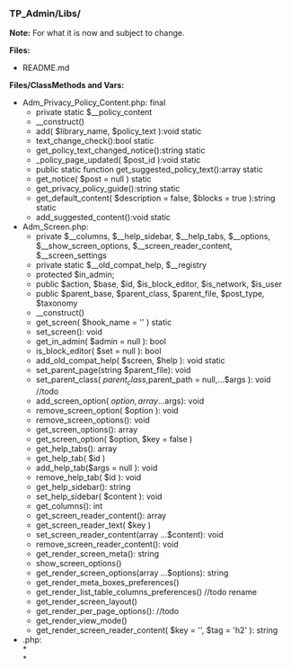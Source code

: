 ### TP_Admin/Libs/

**Note:** For what it is now and subject to change. 

**Files:** 
- README.md

**Files/ClassMethods and Vars:** 
- Adm_Privacy_Policy_Content.php: final 
	* private static $__policy_content 
	* __construct() 
	* add( $library_name, $policy_text ):void static 
	* text_change_check():bool static 
	* get_policy_text_changed_notice():string static 
	* _policy_page_updated( $post_id ):void static 
	* public static function get_suggested_policy_text():array static 
	* get_notice( $post = null ) static 
	* get_privacy_policy_guide():string static 
	* get_default_content( $description = false, $blocks = true ):string static 
	* add_suggested_content():void static 
- Adm_Screen.php: 	
	* private $__columns, $__help_sidebar, $__help_tabs, $__options, $__show_screen_options, $__screen_reader_content, $__screen_settings 
	* private static $__old_compat_help, $__registry 
	* protected $in_admin;
	* public $action, $base, $id, $is_block_editor, $is_network, $is_user 
	* public $parent_base, $parent_class, $parent_file, $post_type, $taxonomy 
	* __construct() 
	* get_screen( $hook_name = '' ) static
	* set_screen(): void 
	* get_in_admin( $admin = null ): bool 
	* is_block_editor( $set = null ): bool 
	* add_old_compat_help( $screen, $help ): void static 
	* set_parent_page(string $parent_file): void 
	* set_parent_class( $parent_class,$parent_path = null,...$args ): void //todo 
	* add_screen_option( $option,array ...$args): void 
	* remove_screen_option( $option ): void 
	* remove_screen_options(): void 
	* get_screen_options(): array 
	* get_screen_option( $option, $key = false ) 
	* get_help_tabs(): array 
	* get_help_tab( $id ) 
	* add_help_tab($args = null ): void 
	* remove_help_tab( $id ): void 
	* get_help_sidebar(): string 
	* set_help_sidebar( $content ): void 
	* get_columns(): int 
	* get_screen_reader_content(): array 
	* get_screen_reader_text( $key ) 
	* set_screen_reader_content(array ...$content): void 
	* remove_screen_reader_content(): void 
	* get_render_screen_meta(): string 
	* show_screen_options() 
	* get_render_screen_options(array ...$options): string 
	* get_render_meta_boxes_preferences() 
	* get_render_list_table_columns_preferences() //todo rename 
	* get_render_screen_layout() 
	* get_render_per_page_options(): //todo 
	* get_render_view_mode() 
	* get_render_screen_reader_content( $key = '', $tag = 'h2' ): string 
- .php: 	
	*  
	* 